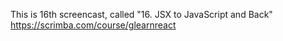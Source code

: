 This is 16th screencast, called "16. JSX to JavaScript and Back"<br />
https://scrimba.com/course/glearnreact
